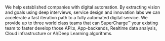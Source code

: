 We help established companies with digital automation. By extracting vision and goals using deep interviews, service design and innovation labs we can accelerate a fast iteration path to a fully automated digital service. We provide up to three world class teams that can SuperCharge&trade; your existing team to faster develop those API:s, App-backends, Realtime data analysis, Cloud infrastructure or AI/Deep Learning algorithms.
